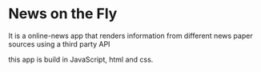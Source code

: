 <h1>News on the Fly</h1>

<p> It is a online-news app that renders information from different news paper sources using a third party API</p>
<p> this app is build in JavaScript, html and css. </p>

